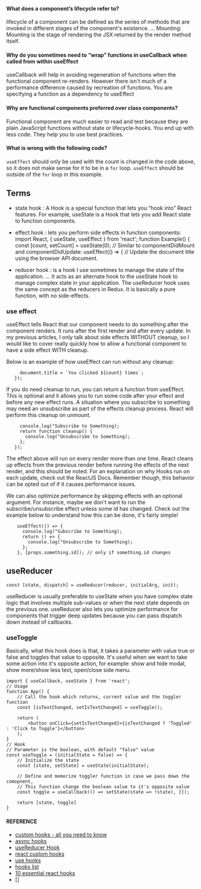 #### What does a component’s lifecycle refer to?

 lifecycle of a component can be defined as the series of methods that are invoked in different stages of the component's existence. ... Mounting: Mounting is the stage of rendering the JSX returned by the render method itself.

#### Why do you sometimes need to “wrap” functions in useCallback when called from within useEffect

useCallback will help in avoiding regeneration of functions when the functional component re-renders. However there isn't much of a performance difference caused by recreation of functions. You are specifying a function as a dependency to useEffect 

#### Why are functional components preferred over class components?
Functional component are much easier to read and test because they are plain JavaScript functions without state or lifecycle-hooks. You end up with less code. They help you to use best practices.

#### What is wrong with the following code?

`useEffect` should only be used with the count is changed in the code above, so it does not make sense for it to be in a `for` loop. `useEffect` should be outside of the `for` loop in this example.


##  Terms 

* state hook : A Hook is a special function that lets you “hook into” React features. For example, useState is a Hook that lets you add React state to function components. <br>

* effect hook :  lets you perform side effects in function components: import React, { useState, useEffect } from 'react'; function Example() { const [count, setCount] = useState(0); // Similar to componentDidMount and componentDidUpdate: useEffect(() => { // Update the document title using the browser API document.

* reducer hook : is a hook I use sometimes to manage the state of the application. ... It acts as an alternate hook to the useState hook to manage complex state in your application. The useReducer hook uses the same concept as the reducers in Redux. It is basically a pure function, with no side-effects.


### use effect 
useEffect tells React that our component needs to do something after the component renders. It runs after the first render and after every update. In my previous articles, I only talk about side effects WITHOUT cleanup, so I would like to cover really quickly how to allow a functional component to have a side effect WITH cleanup.

Below is an example of how useEffect can run without any cleanup:

 ```   useEffect(() => {
      document.title = `You clicked ${count} times`;
    }); 
```

If you do need cleanup to run, you can return a function from useEffect. This is optional and it allows you to run some code after your effect and before any new effect runs. A situation where you subscribe to something may need an unsubscribe as part of the effects cleanup process. React will perform this cleanup on unmount.


 ``` useEffect(() => {
      console.log("Subscribe to Something);
      return function cleanup() {
        console.log("Unsubscribe to Something);
      };
    });
```

The effect above will run on every render more than one time. React cleans up effects from the previous render before running the effects of the next render, and this should be noted. For an explanation on why Hooks run on each update, check out the ReactJS Docs. Remember though, this behavior can be opted out of if it causes performance issues.


We can also optimize performance by skipping effects with an optional argument. For instance, maybe we don't want to run the subscribe/unsubscribe effect unless some id has changed. Check out the example below to understand how this can be done, it's fairly simple!
```
    useEffect(() => {
      console.log("Subscribe to Something);
      return () => {
        console.log("Unsubscribe to Something);
      };
    }, [props.something.id]); // only if something.id changes
```

## useReducer 

`const [state, dispatch] = useReducer(reducer, initialArg, init); ` 

useReducer is usually preferable to useState when you have complex state logic that involves multiple sub-values or when the next state depends on the previous one. useReducer also lets you optimize performance for components that trigger deep updates because you can pass dispatch down instead of callbacks.


### useToggle
Basically, what this hook does is that, it takes a parameter with value true or false and toggles that value to opposite. It's useful when we want to take some action into it's opposite action, for example: show and hide modal, show more/show less text, open/close side menu.

```
import { useCallback, useState } from 'react';
// Usage
function App() {
    // Call the hook which returns, current value and the toggler function
    const [isTextChanged, setIsTextChanged] = useToggle();
    
    return (
        <button onClick={setIsTextChanged}>{isTextChanged ? 'Toggled' : 'Click to Toggle'}</button>
    );
}
// Hook
// Parameter is the boolean, with default "false" value
const useToggle = (initialState = false) => {
    // Initialize the state
    const [state, setState] = useState(initialState);
    
    // Define and memorize toggler function in case we pass down the comopnent,
    // This function change the boolean value to it's opposite value
    const toggle = useCallback(() => setState(state => !state), []);
    
    return [state, toggle]
}
```

#### REFERENCE 

* [custom hooks - all you need to know](https://www.telerik.com/kendo-react-ui/react-hooks-guide/#toc-custom-react-hooks)
* [async hooks](https://dev.to/vinodchauhan7/react-hooks-with-async-await-1n9g)
* [useReducer Hook](https://reactjs.org/docs/hooks-reference.html#usereducer)
* [react custom hooks](https://reactjs.org/docs/hooks-custom.html)
* [use hooks](https://usehooks.com/)
* [hooks list](https://github.com/rehooks/awesome-react-hooks)
* [10 essential react hooks](https://blog.bitsrc.io/10-react-custom-hooks-you-should-have-in-your-toolbox-aa27d3f5564d)
* []

